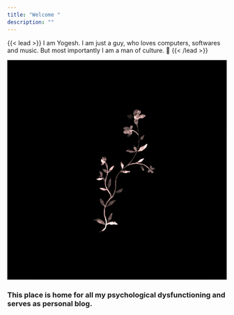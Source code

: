 ```yaml
---
title: "Welcome "
description: ""
---
```


{{< lead >}}
I am Yogesh. I am just a guy, who loves computers, softwares and music. But most importantly I am a man of culture. :rose:
{{< /lead >}}

![](0001.gif)

### This place is home for all my psychological dysfunctioning and serves as personal blog.